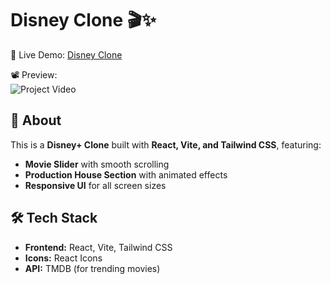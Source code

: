 # Disney Clone 🎬✨  

🚀 Live Demo: [Disney Clone](https://disney-clone-aaradhya.vercel.app/)  

📽️ Preview:  
![Project Video](https://drive.google.com/file/d/1FMXrjZidTMvLAWMCdTibcxa9moUbseh3/view?usp=sharing)  

## 📌 About  
This is a **Disney+ Clone** built with **React, Vite, and Tailwind CSS**, featuring:  
- **Movie Slider** with smooth scrolling  
- **Production House Section** with animated effects  
- **Responsive UI** for all screen sizes  

## 🛠️ Tech Stack  
- **Frontend:** React, Vite, Tailwind CSS  
- **Icons:** React Icons  
- **API:** TMDB (for trending movies)  


